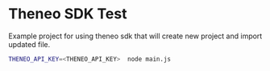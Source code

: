 # Theneo SDK Test

Example project for using theneo sdk that will create new project and import updated file.

```bash
THENEO_API_KEY=<THENEO_API_KEY>  node main.js
```
